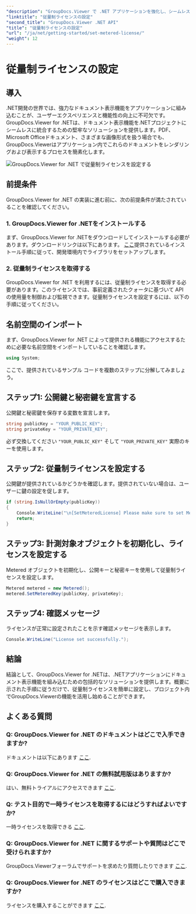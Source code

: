 ```yaml
---
"description": "GroupDocs.Viewer で .NET アプリケーションを強化し、シームレスなドキュメント表示を実現します。ドキュメントレンダリング機能をプロジェクトに簡単に統合できます。"
"linktitle": "従量制ライセンスの設定"
"second_title": "GroupDocs.Viewer .NET API"
"title": "従量制ライセンスの設定"
"url": "/ja/net/getting-started/set-metered-license/"
"weight": 12
---
```


# 従量制ライセンスの設定

## 導入
.NET開発の世界では、強力なドキュメント表示機能をアプリケーションに組み込むことが、ユーザーエクスペリエンスと機能性の向上に不可欠です。GroupDocs.Viewer for .NETは、ドキュメント表示機能を.NETプロジェクトにシームレスに統合するための堅牢なソリューションを提供します。PDF、Microsoft Officeドキュメント、さまざまな画像形式を扱う場合でも、GroupDocs.Viewerはアプリケーション内でこれらのドキュメントをレンダリングおよび表示するプロセスを簡素化します。

![GroupDocs.Viewer for .NET で従量制ライセンスを設定する](/viewer/getting-started/set-metered-license.png)

## 前提条件
GroupDocs.Viewer for .NET の実装に進む前に、次の前提条件が満たされていることを確認してください。
### 1. GroupDocs.Viewer for .NETをインストールする
まず、GroupDocs.Viewer for .NETをダウンロードしてインストールする必要があります。ダウンロードリンクは以下にあります。 [ここ](https://releases.groupdocs.com/viewer/net/)提供されているインストール手順に従って、開発環境内でライブラリをセットアップします。
### 2. 従量制ライセンスを取得する
GroupDocs.Viewer for .NET を利用するには、従量制ライセンスを取得する必要があります。このライセンスでは、事前定義されたクォータに基づいて API の使用量を制御および監視できます。従量制ライセンスを設定するには、以下の手順に従ってください。

## 名前空間のインポート
まず、GroupDocs.Viewer for .NET によって提供される機能にアクセスするために必要な名前空間をインポートしていることを確認します。
```csharp
using System;
```

ここで、提供されているサンプル コードを複数のステップに分解してみましょう。
## ステップ1: 公開鍵と秘密鍵を宣言する
公開鍵と秘密鍵を保存する変数を宣言します。
```csharp
string publicKey = "YOUR_PUBLIC_KEY";
string privateKey = "YOUR_PRIVATE_KEY";
```
必ず交換してください `"YOUR_PUBLIC_KEY"` そして `"YOUR_PRIVATE_KEY"` 実際のキーを使用します。
## ステップ2: 従量制ライセンスを設定する
公開鍵が提供されているかどうかを確認します。提供されていない場合は、ユーザーに鍵の設定を促します。
```csharp
if (string.IsNullOrEmpty(publicKey))
{
    Console.WriteLine("\n[SetMeteredLicense] Please make sure to set Metered keys. Learn more at https://purchase.groupdocs.com/faqs/licensing/metered.");
    return;
}
```
## ステップ3: 計測対象オブジェクトを初期化し、ライセンスを設定する
Metered オブジェクトを初期化し、公開キーと秘密キーを使用して従量制ライセンスを設定します。
```csharp
Metered metered = new Metered();
metered.SetMeteredKey(publicKey, privateKey);
```
## ステップ4: 確認メッセージ
ライセンスが正常に設定されたことを示す確認メッセージを表示します。
```csharp
Console.WriteLine("License set successfully.");
```

## 結論
結論として、GroupDocs.Viewer for .NETは、.NETアプリケーションにドキュメント表示機能を組み込むための包括的なソリューションを提供します。概要に示された手順に従うだけで、従量制ライセンスを簡単に設定し、プロジェクト内でGroupDocs.Viewerの機能を活用し始めることができます。
## よくある質問
### Q: GroupDocs.Viewer for .NET のドキュメントはどこで入手できますか?
ドキュメントは以下にあります [ここ](https://tutorials。groupdocs.com/viewer/net/).
### Q: GroupDocs.Viewer for .NET の無料試用版はありますか?
はい、無料トライアルにアクセスできます [ここ](https://releases。groupdocs.com/).
### Q: テスト目的で一時ライセンスを取得するにはどうすればよいですか?
一時ライセンスを取得できる [ここ](https://purchase。groupdocs.com/temporary-license/).
### Q: GroupDocs.Viewer for .NET に関するサポートや質問はどこで受けられますか?
GroupDocs.Viewerフォーラムでサポートを求めたり質問したりできます [ここ](https://forum。groupdocs.com/c/viewer/9).
### Q: GroupDocs.Viewer for .NET のライセンスはどこで購入できますか?
ライセンスを購入することができます [ここ](https://purchase。groupdocs.com/buy).